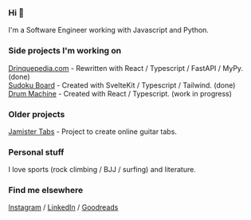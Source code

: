 ### Hi 👋

I'm a Software Engineer working with Javascript and Python.

### Side projects I'm working on

[Drinquepedia.com](https://github.com/betofigueiredo/Drinquepedia) - Rewritten with React / Typescript / FastAPI / MyPy. (done)<br />
[Sudoku Board](https://github.com/betofigueiredo/sudoku) - Created with SvelteKit / Typescript / Tailwind. (done)<br />
[Drum Machine](https://github.com/betofigueiredo/drums-synthesizer) - Created with React / Typescript. (work in progress)<br />

### Older projects

[Jamister Tabs](https://github.com/Jamister/Tabs) - Project to create online guitar tabs.<br />

### Personal stuff

I love sports (rock climbing / BJJ / surfing) and literature.

### Find me elsewhere

[Instagram](https://www.instagram.com/_betofigueiredo/) / [LinkedIn](https://www.linkedin.com/in/betof/) / [Goodreads](https://www.goodreads.com/betofigueiredo)
